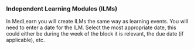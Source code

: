 ### Independent Learning Modules (ILMs)
In MedLearn you will create ILMs the same way as learning events. You will need to enter a date for the ILM. Select the most appropriate date, this could either be during the week of the block it is relevant, the due date (if applicable), etc.  
